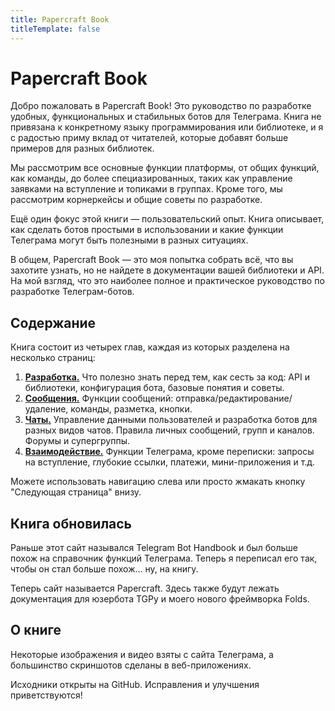 ```yaml
---
title: Papercraft Book
titleTemplate: false
---
```


<script setup>
import { VPTeamMembers } from 'vitepress/theme';

const members = [
  {
    avatar: 'https://www.github.com/tm-a-t.png',
    name: 'Артём Иванов',
    title: 'Автор',
    links: [
      { icon: 'github', link: 'https://github.com/tm-a-t' },
    ]
  },
  {
    avatar: 'https://www.github.com/vanutp.png',
    name: 'Иван Филипенков',
    title: 'Эксперт',
    links: [
      { icon: 'github', link: 'https://github.com/vanutp' },
    ]
  },
]
</script>


# Papercraft Book

Добро пожаловать в Papercraft Book!
Это руководство по разработке удобных, функциональных и стабильных ботов для Телеграма.
Книга не привязана к конкретному языку программирования или библиотеке,
и я с радостью приму вклад от читателей, которые добавят больше примеров для разных библиотек.

Мы рассмотрим все основные функции платформы,
от общих функций, как команды, до более специазированных,
таких как управление заявками на вступление и топиками в группах.
Кроме того, мы рассмотрим корнеркейсы и общие советы по разработке.

Ещё один фокус этой книги — пользовательский опыт.
Книга описывает, как сделать ботов простыми в использовании и какие функции Телеграма могут быть полезными 
в разных ситуациях.

В общем, Papercraft Book — это моя попытка собрать всё, что вы захотите узнать, но не найдете
в документации вашей библиотеки и API.
На мой взгляд, что это наиболее полное и практическое руководство по разработке Телеграм-ботов.

## Содержание

Книга состоит из четырех глав, каждая из которых разделена на несколько страниц:

1. [**Разработка.**](dev/basics)
   Что полезно знать перед тем, как сесть за код: API и библиотеки, конфигурация бота, базовые понятия и советы.
2. [**Сообщения.**](messages/sending)
   Функции сообщений: отправка/редактирование/удаление, команды, разметка, кнопки.
3. [**Чаты.**](chats/users) 
   Управление данными пользователей и разработка ботов для разных видов чатов.
   Правила личных сообщений, групп и каналов. Форумы и супергруппы.
4. [**Взаимодействие.**](interaction/join-requests) 
   Функции Телеграма, кроме переписки: запросы на вступление, глубокие ссылки, платежи, мини-приложения и т.д.

Можете использовать навигацию слева или просто жмакать кнопку "Следующая страница" внизу.

## Книга обновилась

Раньше этот сайт назывался Telegram Bot Handbook и был больше похож на справочник функций Телеграма.
Теперь я переписал его так, чтобы он стал больше похож... ну, на книгу.

Теперь сайт называется Papercraft. 
Здесь также будут лежать документация для юзербота TGPy и моего нового фреймворка Folds.

## О книге

<VPTeamMembers size="small" :members="members" />

Некоторые изображения и видео взяты с сайта Телеграма, а большинство скриншотов сделаны в веб-приложениях.

Исходники открыты на GitHub. Исправления и улучшения приветствуются!
